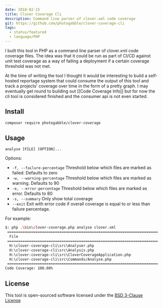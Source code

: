 ```yaml
---
date: 2018-02-15
title: Clover Coverage Cli
description: Command line parser of clover.xml code coverage
git: https://github.com/photogabble/clover-coverage-cli
tags:
  - status/featured
  - language/PHP
---
```


I built this tool in PHP as a command line parser of clover.xml code coverage files. The idea was that it could be run as part of CI/CD against unit test coverage as a way of failing a deployment if a certain coverage threshold was not met.

At the time of writing the tool I thought it would be interesting to build a self-hosted reportage system that could consume the output of this tool and track a projects' coverage over time in the form of a pretty graph. I may eventually get round to building out [[Code Coverage Info]] but for now the cli tool is considered finished and the consumer api is not even started.

## Install
```bash
composer require photogabble/clover-coverage
```

## Usage

```
analyse [FILE] [OPTION]...
```
Options:

- `-f, --failure-percentage`
  Threshold below which files are marked as failed. Defaults to zero
- `-w, --warning-percentage`
  Threshold below which files are marked as warning. Defaults to 90
- `-e, --error-percentage`
  Threshold below which files are marked as error. Defaults to 80
- `-s, --summary` 
  Only show total coverage
- `--exit` 
  Exit with error code if overall coverage is equal to or less than failure percentage.

For example:

```bash
$: php .\bin\clover-coverage.php analyse clover.xml
 =================================================================================== ===========
  File                                                                                Coverage
 =================================================================================== ===========
  H:\clover-coverage-cli\src\Analyser.php                                             100.00% ✓
  H:\clover-coverage-cli\src\Analysis.php                                             100.00% ✓
  H:\clover-coverage-cli\src\CloverCoverageApplication.php                            100.00% ✓
  H:\clover-coverage-cli\src\Commands/Analyse.php                                     100.00% ✓
 =================================================================================== ===========
Code Coverage: 100.00%
```

## License

This tool is open-sourced software licensed under the [BSD 3-Clause License](https://github.com/photogabble/clover-coverage-cli/blob/master/LICENSE)
